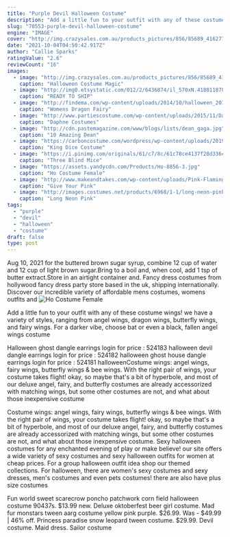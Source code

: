 ```yaml
---
title: "Purple Devil Halloween Costume"
description: "Add a little fun to your outfit with any of these costume wings! we have a variety of styles, ranging from angel wings, dragon wings, butterfly wings, and fairy wings. For a darker vibe, choose bat or even a black, fallen angel wings costume"
slug: "70553-purple-devil-halloween-costume"
engine: "IMAGE"
cover: "http://img.crazysales.com.au/products_pictures/856/85689_416277_extra.jpg"
date: "2021-10-04T04:50:42.917Z"
author: "Callie Sparks"
ratingValue: "2.6"
reviewCount: "16"
images:
  - image: "http://img.crazysales.com.au/products_pictures/856/85689_416277_extra.jpg"
    caption: "Halloween Costume Magic"
  - image: "http://img0.etsystatic.com/012/2/6436874/il_570xN.418811878_1lhe.jpg"
    caption: "READY TO SHIP"
  - image: "http://findema.com/wp-content/uploads/2014/10/halloween_20145016.jpg"
    caption: "Womens Dragon Fairy"
  - image: "http://www.partiescostume.com/wp-content/uploads/2015/11/Daphne-Halloween-Costumes.jpg"
    caption: "Daphne Costumes"
  - image: "http://cdn.pastemagazine.com/www/blogs/lists/dean_gaga.jpg"
    caption: "10 Amazing Dean"
  - image: "https://carboncostume.com/wordpress/wp-content/uploads/2019/04/kingdice-cuphead-costume.jpg"
    caption: "King Dice Costume"
  - image: "https://i.pinimg.com/originals/61/c7/8c/61c78ce4137f28d336c266f421df9d1f.jpg"
    caption: "Three Blind Mice"
  - image: "https://assets.yandycdn.com/Products/Ho-8856-3.jpg"
    caption: "Ho Costume Female"
  - image: "http://www.makeandtakes.com/wp-content/uploads/Pink-Flamingo-Halloween-Witch-Costume-600x600.jpg"
    caption: "Give Your Pink"
  - image: "http://images.costumes.net/products/6968/1-1/long-neon-pink-wig.jpg"
    caption: "Long Neon Pink"
tags:
  - "purple"
  - "devil"
  - "halloween"
  - "costume"
draft: false
type: post
---
```


Aug 10, 2021 for the buttered brown sugar syrup, combine 12 cup of water and 12 cup of light brown sugar.Bring to a boil and, when cool, add 1 tsp of butter extract.Store in an airtight container and. Fancy dress costumes from hollywood fancy dress party store based in the uk, shipping internationally. Discover our incredible variety of affordable mens costumes, womens outfits and
![Ho Costume Female](https://assets.yandycdn.com/Products/Ho-8856-3.jpg "Ho Costume Female")

Add a little fun to your outfit with any of these costume wings! we have a variety of styles, ranging from angel wings, dragon wings, butterfly wings, and fairy wings. For a darker vibe, choose bat or even a black, fallen angel wings costume
<!--inArticleAds-->

<!--galleryOne-->

Halloween ghost dangle earrings login for price : 524183 halloween devil dangle earrings login for price : 524182 halloween ghost house dangle earrings login for price : 524181 halloweenCostume wings: angel wings, fairy wings, butterfly wings & bee wings. With the right pair of wings, your costume takes flight! okay, so maybe that's a bit of hyperbole, and most of our deluxe angel, fairy, and butterfly costumes are already accessorized with matching wings, but some other costumes are not, and what about those inexpensive costume
<!--inArticleAds-->

<!--galleryTwo-->

Costume wings: angel wings, fairy wings, butterfly wings & bee wings. With the right pair of wings, your costume takes flight! okay, so maybe that's a bit of hyperbole, and most of our deluxe angel, fairy, and butterfly costumes are already accessorized with matching wings, but some other costumes are not, and what about those inexpensive costume. Sexy halloween costumes for any enchanted evening of play or make believe! our site offers a wide variety of sexy costumes and sexy halloween outfits for women at cheap prices. For a group halloween outfit idea shop our themed collections. For halloween, there are women's sexy costumes and sexy dresses, men's costumes and even pets costumes! there are also have plus size costumes
<!--galleryThree-->

Fun world sweet scarecrow poncho patchwork corn field halloween costume 90437s. $13.99 new. Deluxe oktoberfest beer girl costume.  Mad fur monstars tween aarg costume yellow pink purple. $26.99. Was - $49.99 | 46% off. Princess paradise snow leopard tween costume. $29.99. Devil costume. Maid dress. Sailor costume
